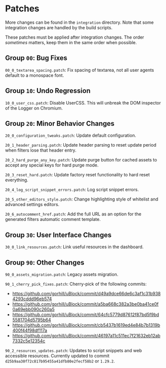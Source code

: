# Patches

More changes can be found in the `integration` directory. Note that some
integration changes are handled by the build scripts.

These patches must be applied after integration changes. The order *sometimes*
matters, keep them in the same order when possible.

## Group `00`: Bug Fixes

`00_0_textarea_spacing.patch`: Fix spacing of textarea, not all user agents
default to a monospace font.

## Group `10`: Undo Regression

`10_0_user_css.patch`: Disable UserCSS. This will unbreak the DOM inspector of
the Logger on Chromium.

## Group `20`: Minor Behavior Changes

`20_0_configuration_tweaks.patch`: Update default configuration.

`20_1_header_parsing.patch`: Update header parsing to reset update period when
filters lose that header entry.

`20_2_hard_purge_any_key.patch`: Update purge button for cached assets to
accept any special keys for hard purge mode.

`20_3_reset_hard.patch`: Update factory reset functionality to hard reset
everything.

`20_4_log_script_snippet_errors.patch`: Log script snippet errors.

`20_5_other_editors_style.patch`: Change highlighting style of whitelist and
advanced settings editors.

`20_6_autocomment_href.patch`: Add the full URL as an option for the generated
filters automatic comment template.

## Group `30`: User Interface Changes

`30_0_link_resources.patch`: Link useful resources in the dashboard.

## Group `90`: Other Changes

`90_0_assets_migration.patch`: Legacy assets migration.

`90_1_cherry_pick_fixes.patch`: Cherry-pick of the following commits:
- https://github.com/gorhill/uBlock/commit/d49a9dce66de6c3af1c31b9384293cddd96eb574
- https://github.com/gorhill/uBlock/commit/a5ba668c382a3be0ba41ce0f0a69ebb090c260a5
- https://github.com/gorhill/uBlock/commit/64cfc5779d87612f87bd5f9bd5581704d5795b64
- https://github.com/gorhill/uBlock/commit/cb5437b1619ed4e84b7b1319b400f44f98df117a
- https://github.com/gorhill/uBlock/commit/46197a11c511ec7f21632eb12ab7332c5e12354c

`90_2_resources_updates.patch`: Updates to script snippets and web accessible
resources. Currently updated to commit
`d25b9aa30f72c817b95455a41dfb80e2fecf58b2` or `1.29.2`.
